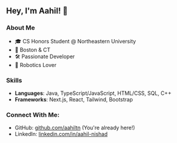 ## Hey, I'm Aahil! 👋

### About Me
- 🎓 CS Honors Student @ Northeastern University
- 📍 Boston & CT
- 🛠 Passionate Developer
- 🤖 Robotics Lover

### Skills
- **Languages**: Java, TypeScript/JavaScript, HTML/CSS, SQL, C++
- **Frameworks**: Next.js, React, Tailwind, Bootstrap

### Connect With Me: 
- GitHub: [github.com/aahiltn](github.com/aahiltn) (You're already here!)
- LinkedIn: [linkedin.com/in/aahil-nishad](linkedin.com/in/aahil-nishad)
